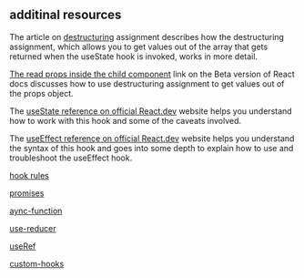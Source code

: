 ## additinal resources

The article on
[destructuring]('https://developer.mozilla.org/en-US/docs/Web/JavaScript/Reference/Operators/Destructuring')
assignment describes how the destructuring assignment, which allows you to get values out of the array that gets returned when the useState hook is invoked, works in more detail.

[The read props inside the child component]('https://react.dev/learn/passing-props-to-a-component#step-2-read-props-inside-the-child-component')
link on the Beta version of React docs discusses how to use destructuring assignment to get values out of the props object.

The [useState reference on official React.dev]('https://react.dev/apis/react/useState#usestate') website
helps you understand how to work with this hook and some of the caveats involved.

The
[useEffect reference on official React.dev]('https://react.dev/apis/react/useEffect#useeffect') website
helps you understand the syntax of this hook and goes into some depth to explain how to use and troubleshoot the useEffect hook.

[hook rules]('https://legacy.reactjs.org/docs/hooks-rules.html)

[promises]('https://developer.mozilla.org/en-US/docs/Learn_web_development/Extensions/Async_JS/Promises')

[aync-function]('https://developer.mozilla.org/en-US/docs/Web/JavaScript/Reference/Statements/async_function')

[use-reducer]('https://react.dev/reference/react/useReducer')

[useRef]('https://react.dev/reference/react/useRef')

[custom-hooks]('https://react.dev/learn/reusing-logic-with-custom-hooks')
